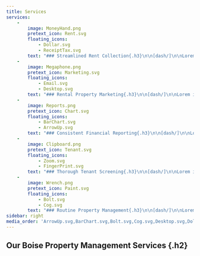 ```yaml
---
title: Services
services:
    -
        image: MoneyHand.png
        pretext_icon: Rent.svg
        floating_icons:
            - Dollar.svg
            - ReceiptTax.svg
        text: "### Streamlined Rent Collection{.h3}\n\n[dash/]\n\nLorem ipsum dolor sit amet, consectetur adipiscing elit, sed do eiusmod tempor Lorem ipsum dolor sit amet, consectetur adipiscing elit. Aenean euismod elementum nisi quis eleifend quam."
    -
        image: Megaphone.png
        pretext_icon: Marketing.svg
        floating_icons:
            - Email.svg
            - Desktop.svg
        text: "### Rental Property Marketing{.h3}\n\n[dash/]\n\nLorem ipsum dolor sit amet, consectetur adipiscing elit, sed do eiusmod tempor Lorem ipsum dolor sit amet, consectetur adipiscing elit. Aenean euismod elementum nisi quis eleifend quam."
    -
        image: Reports.png
        pretext_icon: Chart.svg
        floating_icons:
            - BarChart.svg
            - ArrowUp.svg
        text: "### Consistent Financial Reporting{.h3}\n\n[dash/]\n\nLorem ipsum dolor sit amet, consectetur adipiscing elit, sed do eiusmod tempor Lorem ipsum dolor sit amet, consectetur adipiscing elit. Aenean euismod elementum nisi quis eleifend quam."
    -
        image: Clipboard.png
        pretext_icon: Tenant.svg
        floating_icons:
            - Zoom.svg
            - FingerPrint.svg
        text: "### Thorough Tenant Screening{.h3}\n\n[dash/]\n\nLorem ipsum dolor sit amet, consectetur adipiscing elit, sed do eiusmod tempor Lorem ipsum dolor sit amet, consectetur adipiscing elit. Aenean euismod elementum nisi quis eleifend quam."
    -
        image: Wrench.png
        pretext_icon: Paint.svg
        floating_icons:
            - Bolt.svg
            - Cog.svg
        text: "### Routine Property Management{.h3}\n\n[dash/]\n\nLorem ipsum dolor sit amet, consectetur adipiscing elit, sed do eiusmod tempor Lorem ipsum dolor sit amet, consectetur adipiscing elit. Aenean euismod elementum nisi quis eleifend quam."
sidebar: right
media_order: 'ArrowUp.svg,BarChart.svg,Bolt.svg,Cog.svg,Desktop.svg,Dollar.svg,Email.svg,FingerPrint.svg,ReceiptTax.svg,Rent.svg,Zoom.svg,Clipboard.png,Megaphone.png,MoneyHand.png,Reports.png,Wrench.png,Chart.svg,Marketing.svg,Money.svg,Paint.svg,Tenant.svg'
---
```


## Our Boise Property Management Services {.h2}
